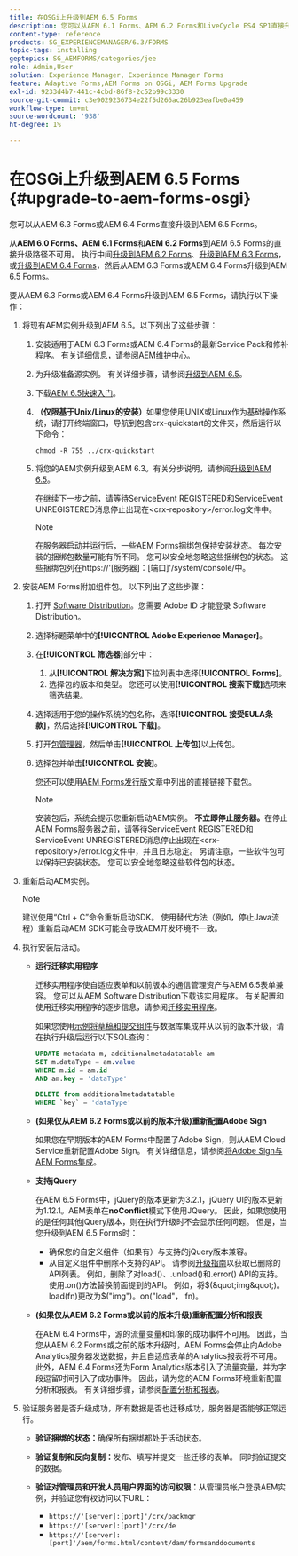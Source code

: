 ```yaml
---
title: 在OSGi上升级到AEM 6.5 Forms
description: 您可以从AEM 6.1 Forms、AEM 6.2 Forms和LiveCycle ES4 SP1直接升级到AEM 6.3 Forms。
content-type: reference
products: SG_EXPERIENCEMANAGER/6.3/FORMS
topic-tags: installing
geptopics: SG_AEMFORMS/categories/jee
role: Admin,User
solution: Experience Manager, Experience Manager Forms
feature: Adaptive Forms,AEM Forms on OSGi, AEM Forms Upgrade
exl-id: 9233d4b7-441c-4cbd-86f8-2c52b99c3330
source-git-commit: c3e9029236734e22f5d266ac26b923eafbe0a459
workflow-type: tm+mt
source-wordcount: '938'
ht-degree: 1%

---
```


# 在OSGi上升级到AEM 6.5 Forms {#upgrade-to-aem-forms-osgi}

您可以从AEM 6.3 Forms或AEM 6.4 Forms直接升级到AEM 6.5 Forms。

从&#x200B;**AEM 6.0 Forms、AEM 6.1 Forms**&#x200B;和&#x200B;**AEM 6.2 Forms**&#x200B;到AEM 6.5 Forms的直接升级路径不可用。 执行中间[升级到AEM 6.2 Forms](https://helpx.adobe.com/experience-manager/6-2/forms/using/upgrade.html)、[升级到AEM 6.3 Forms](https://helpx.adobe.com/experience-manager/6-3/forms/using/upgrade.html)，或[升级到AEM 6.4 Forms](/help/forms/using/upgrade.md)，然后从AEM 6.3 Forms或AEM 6.4 Forms升级到AEM 6.5 Forms。

要从AEM 6.3 Forms或AEM 6.4 Forms升级到AEM 6.5 Forms，请执行以下操作：

1. 将现有AEM实例升级到AEM 6.5。以下列出了这些步骤：

   1. 安装适用于AEM 6.3 Forms或AEM 6.4 Forms的最新Service Pack和修补程序。 有关详细信息，请参阅[AEM维护中心](https://helpx.adobe.com/cn/experience-manager/aem-releases-updates.html)。
   1. 为升级准备源实例。 有关详细步骤，请参阅[升级到AEM 6.5](/help/sites-deploying/upgrade.md)。
   1. 下载[AEM 6.5快速入门](/help/sites-deploying/deploy.md#getting%20the%20software)。
   1. **（仅限基于Unix/Linux的安装）**&#x200B;如果您使用UNIX或Linux作为基础操作系统，请打开终端窗口，导航到包含crx-quickstart的文件夹，然后运行以下命令：

      `chmod -R 755 ../crx-quickstart`

   1. 将您的AEM实例升级到AEM 6.3。有关分步说明，请参阅[升级到AEM 6.5](/help/sites-deploying/upgrade.md)。

      在继续下一步之前，请等待ServiceEvent REGISTERED和ServiceEvent UNREGISTERED消息停止出现在&lt;crx-repository>/error.log文件中。

      >[!NOTE]
      >
      >在服务器启动并运行后，一些AEM Forms捆绑包保持安装状态。 每次安装的捆绑包数量可能有所不同。 您可以安全地忽略这些捆绑包的状态。 这些捆绑包列在https://&#39;[服务器]：[端口]&#39;/system/console/中。

1. 安装AEM Forms附加组件包。 以下列出了这些步骤：

   1. 打开 [Software Distribution](https://experience.adobe.com/downloads)。您需要 Adobe ID 才能登录 Software Distribution。
   1. 选择标题菜单中的&#x200B;**[!UICONTROL Adobe Experience Manager]**。
   1. 在&#x200B;**[!UICONTROL 筛选器]**&#x200B;部分中：
      1. 从&#x200B;**[!UICONTROL 解决方案]**&#x200B;下拉列表中选择&#x200B;**[!UICONTROL Forms]**。
      1. 选择包的版本和类型。 您还可以使用&#x200B;**[!UICONTROL 搜索下载]**&#x200B;选项来筛选结果。
   1. 选择适用于您的操作系统的包名称，选择&#x200B;**[!UICONTROL 接受EULA条款]**，然后选择&#x200B;**[!UICONTROL 下载]**。
   1. 打开[包管理器](https://experienceleague.adobe.com/docs/experience-manager-65-lts/administering/contentmanagement/package-manager.html)，然后单击&#x200B;**[!UICONTROL 上传包]**&#x200B;以上传包。
   1. 选择包并单击&#x200B;**[!UICONTROL 安装]**。

      您还可以使用[AEM Forms发行版](https://helpx.adobe.com/aem-forms/kb/aem-forms-releases.html)文章中列出的直接链接下载包。

      >[!NOTE]
      >
      >安装包后，系统会提示您重新启动AEM实例。 **不立即停止服务器。**&#x200B;在停止AEM Forms服务器之前，请等待ServiceEvent REGISTERED和ServiceEvent UNREGISTERED消息停止出现在&lt;crx-repository>/error.log文件中，并且日志稳定。 另请注意，一些软件包可以保持已安装状态。 您可以安全地忽略这些软件包的状态。

1. 重新启动AEM实例。

   >[!NOTE]
   >
   建议使用“Ctrl + C”命令重新启动SDK。 使用替代方法（例如，停止Java流程）重新启动AEM SDK可能会导致AEM开发环境不一致。

1. 执行安装后活动。

   * **运行迁移实用程序**

     迁移实用程序使自适应表单和以前版本的通信管理资产与AEM 6.5表单兼容。 您可以从AEM Software Distribution下载该实用程序。 有关配置和使用迁移实用程序的逐步信息，请参阅[迁移实用程序](../../forms/using/migration-utility.md)。

     如果您使用[示例将草稿和提交组件](https://helpx.adobe.com/experience-manager/6-3/forms/using/integrate-draft-submission-database.html)与数据库集成并从以前的版本升级，请在执行升级后运行以下SQL查询：

     ```sql
     UPDATE metadata m, additionalmetadatatable am
     SET m.dataType = am.value
     WHERE m.id = am.id
     AND am.key = 'dataType'
     ```

     ```sql
     DELETE from additionalmetadatatable
     WHERE `key` = 'dataType'
     ```

   * **(如果仅从AEM 6.2 Forms或以前的版本升级)重新配置Adobe Sign**

     如果您在早期版本的AEM Forms中配置了Adobe Sign，则从AEM Cloud Service重新配置Adobe Sign。 有关详细信息，请参阅[将Adobe Sign与AEM Forms集成](../../forms/using/adobe-sign-integration-adaptive-forms.md)。

   * **支持jQuery**

     在AEM 6.5 Forms中，jQuery的版本更新为3.2.1，jQuery UI的版本更新为1.12.1。AEM表单在&#x200B;**noConflict**&#x200B;模式下使用JQuery。 因此，如果您使用的是任何其他jQuery版本，则在执行升级时不会显示任何问题。 但是，当您升级到AEM 6.5 Forms时：

      * 确保您的自定义组件（如果有）与支持的jQuery版本兼容。
      * 从自定义组件中删除不支持的API。 请参阅[升级指南](https://jquery.com/upgrade-guide/3.0/)以获取已删除的API列表。 例如，删除了对load()、.unload()和.error() API的支持。 使用.on()方法替换前面提到的API。 例如，将$(&quot;img&quot;)。load(fn)更改为$(&quot;img&quot;)。on(&quot;load&quot;， fn)。

   * **(如果仅从AEM 6.2 Forms或以前的版本升级)重新配置分析和报表**

     在AEM 6.4 Forms中，源的流量变量和印象的成功事件不可用。 因此，当您从AEM 6.2 Forms或之前的版本升级时，AEM Forms会停止向Adobe Analytics服务器发送数据，并且自适应表单的Analytics报表将不可用。 此外，AEM 6.4 Forms还为Form Analytics版本引入了流量变量，并为字段逗留时间引入了成功事件。 因此，请为您的AEM Forms环境重新配置分析和报表。 有关详细步骤，请参阅[配置分析和报表](../../forms/using/configure-analytics-forms-documents.md)。

1. 验证服务器是否升级成功，所有数据是否也迁移成功，服务器是否能够正常运行。

   * **验证捆绑的状态：**&#x200B;确保所有捆绑都处于活动状态。
   * **验证复制和反向复制：**&#x200B;发布、填写并提交一些迁移的表单。 同时验证提交的数据。
   * **验证对管理员和开发人员用户界面的访问权限：**&#x200B;从管理员帐户登录AEM实例，并验证您有权访问以下URL：

      * `https://'[server]:[port]'/crx/packmgr`
      * `https://'[server]:[port]'/crx/de`
      * `https://'[server]:[port]'/aem/forms.html/content/dam/formsanddocuments`
